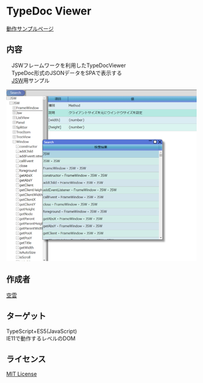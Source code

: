 # TypeDoc Viewer

[動作サンプルページ](https://javascript-windowframework.github.io/TypeDocViewer/)

## 内容
　JSWフレームワークを利用したTypeDocViewer<br>
　TypeDoc形式のJSONデータをSPAで表示する<br>
　[JSW](https://github.com/JavaScript-WindowFramework/JSW)用サンプル<br>

![ScreenShot](ScreenShot/picture01.png)

## 作成者
[空雲](https://croud.jp/)


## ターゲット
TypeScript+ES5(JavaScript)<br>
IE11で動作するレベルのDOM<br>

## ライセンス
[MIT License](https://opensource.org/licenses/mit-license.php)
